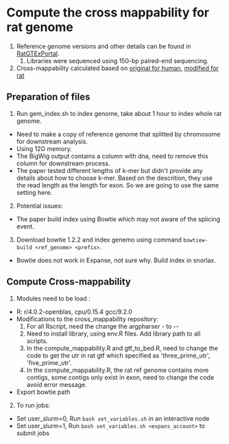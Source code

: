 # Compute the cross mappability for rat genome
1. Reference genome versions and other details can be found in [RatGTExPortal](https://ratgtex.org/about/).
	1. Libraries were sequenced using 150-bp paired-end sequencing. 
2. Cross-mappability calculated based on [original for human](https://github.com/battle-lab/crossmap), [modified for rat](https://github.com/yli091230/crossmap)
## Preparation of files
1. Run gem_index.sh to index genome, take about 1 hour to index whole rat genome.
* Need to make a copy of reference genome that splitted by chromosome for downstream analysis.
* Using 12G memory.
* The BigWig output contains a column with dna, need to remove this column for downstream process.
* The paper tested different lengths of k-mer but didn't provide any details about how to choose k-mer. Based on the descrition, they use the read length as the length for exon. So we are going to use the same setting here.
2. Potential issues:
* The paper build index using Bowtie which may not aware of the splicing event.
3. Download bowtie 1.2.2 and index genemo using command `bowtiew-build <ref_genome> <prefix>`.
* Bowtie does not work in Expanse, not sure why. Build index in snorlax.
## Compute Cross-mappability 
1. Modules need to be load :
* R: r/4.0.2-openblas, cpu/0.15.4  gcc/9.2.0
* Modifications to the cross_mappability repository:
	1. For all Rscript, need the change the argpharser - to --
	2. Need to install library, using env.R files. Add library path to all scripts.
	3. In the compute_mappability.R and gtf_to_bed.R, need to  change the code to get the utr in rat gtf which specified as 'three_prime_utr', 'five_prime_utr'.
	4. In the compute_mappability.R, the rat ref genome contains more contigs, some contigs only exist in exon, need to change the code avoid error message.
* Export bowtie path

2. To run jobs:
* Set user_slurm=0, Run `bash set_variables.sh` in an interactive node
* Set user_slurm=1, Run `bash set_variables.sh <expans_account>` to submit jobs   
